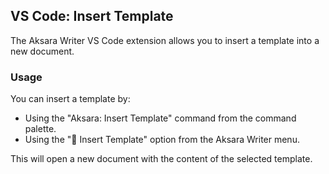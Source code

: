 ## VS Code: Insert Template

The Aksara Writer VS Code extension allows you to insert a template into a new document.

### Usage

You can insert a template by:

- Using the "Aksara: Insert Template" command from the command palette.
- Using the "📝 Insert Template" option from the Aksara Writer menu.

This will open a new document with the content of the selected template.
